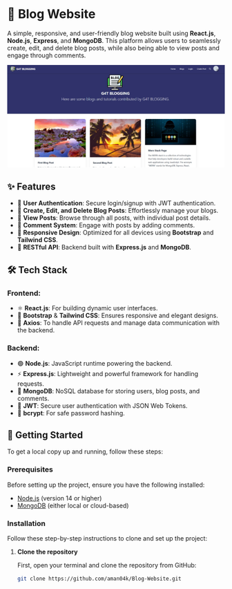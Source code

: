 # 📝 Blog Website

A simple, responsive, and user-friendly blog website built using **React.js**, **Node.js**, **Express**, and **MongoDB**. This platform allows users to seamlessly create, edit, and delete blog posts, while also being able to view posts and engage through comments.

<!--![Blog Website Preview](https://via.placeholder.com/800x400.png?text=Blog+Website+Screenshot) -->
<img src="blog.jpg" alt="Blog Website Screenshot"/>

## ✨ Features

- 🔑 **User Authentication**: Secure login/signup with JWT authentication.
- 📝 **Create, Edit, and Delete Blog Posts**: Effortlessly manage your blogs.
- 👀 **View Posts**: Browse through all posts, with individual post details.
- 💬 **Comment System**: Engage with posts by adding comments.
- 📱 **Responsive Design**: Optimized for all devices using **Bootstrap** and **Tailwind CSS**.
- 🔄 **RESTful API**: Backend built with **Express.js** and **MongoDB**.

## 🛠️ Tech Stack

### **Frontend:**
- ⚛️ **React.js**: For building dynamic user interfaces.
- 🎨 **Bootstrap** & **Tailwind CSS**: Ensures responsive and elegant designs.
- 🔗 **Axios**: To handle API requests and manage data communication with the backend.

### **Backend:**
- 🟢 **Node.js**: JavaScript runtime powering the backend.
- ⚡ **Express.js**: Lightweight and powerful framework for handling requests.
- 🍃 **MongoDB**: NoSQL database for storing users, blog posts, and comments.
- 🔐 **JWT**: Secure user authentication with JSON Web Tokens.
- 🔑 **bcrypt**: For safe password hashing.

## 🚀 Getting Started

To get a local copy up and running, follow these steps:

### Prerequisites

Before setting up the project, ensure you have the following installed:

- [Node.js](https://nodejs.org/) (version 14 or higher)
- [MongoDB](https://www.mongodb.com/) (either local or cloud-based)

### Installation

Follow these step-by-step instructions to clone and set up the project:

1. **Clone the repository**

   First, open your terminal and clone the repository from GitHub:

   ```bash
   git clone https://github.com/aman04k/Blog-Website.git
